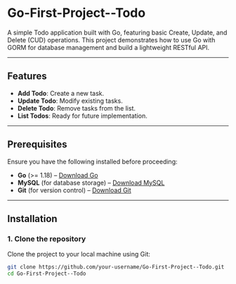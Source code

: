 # Go-First-Project--Todo

A simple Todo application built with Go, featuring basic Create, Update, and Delete (CUD) operations. This project demonstrates how to use Go with GORM for database management and build a lightweight RESTful API.

---

## Features

- **Add Todo**: Create a new task.
- **Update Todo**: Modify existing tasks.
- **Delete Todo**: Remove tasks from the list.
- **List Todos**: Ready for future implementation.

---

## Prerequisites

Ensure you have the following installed before proceeding:

- **Go** (>= 1.18) – [Download Go](https://golang.org/dl/)
- **MySQL** (for database storage) – [Download MySQL](https://www.mysql.com/downloads/)
- **Git** (for version control) – [Download Git](https://git-scm.com/downloads)

---

## Installation

### 1. Clone the repository

Clone the project to your local machine using Git:
```bash
git clone https://github.com/your-username/Go-First-Project--Todo.git
cd Go-First-Project--Todo

